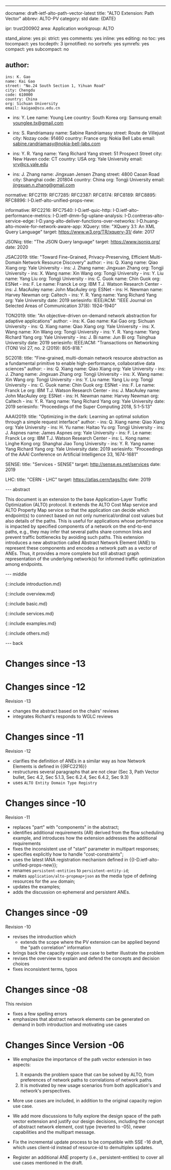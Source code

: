 ---
docname: draft-ietf-alto-path-vector-latest
title: "ALTO Extension: Path Vector"
abbrev: ALTO-PV
category: std
date: {DATE}

ipr: trust200902
area: Application
workgroup: ALTO

stand_alone: yes
pi:
  strict: yes
  comments: yes
  inline: yes
  editing: no
  toc: yes
  tocompact: yes
  tocdepth: 3
  iprnotified: no
  sortrefs: yes
  symrefs: yes
  compact: yes
  subcompact: no

author:
  -
    ins: K. Gao
    name: Kai Gao
    street: "No.24 South Section 1, Yihuan Road"
    city: Chengdu
    code: 610000
    country: China
    org: Sichuan University
    email: kaigao@scu.edu.cn
  -
    ins: Y. Lee
    name: Young Lee
    country: South Korea
    org: Samsung
    email: younglee.tx@gmail.com

  -
    ins: S. Randriamasy
    name: Sabine Randriamasy
    street: Route de Villejust
    city: Nozay
    code: 91460
    country: France
    org: Nokia Bell Labs
    email: sabine.randriamasy@nokia-bell-labs.com

  -
    ins:  Y. R. Yang
    name: Yang Richard Yang
    street: 51 Prospect Street
    city: New Haven
    code: CT
    country: USA
    org: Yale University
    email: yry@cs.yale.edu

  -
    ins: J. Zhang
    name: Jingxuan Jensen Zhang
    street: 4800 Caoan Road
    city: Shanghai
    code: 201804
    country: China
    org: Tongji University
    email: jingxuan.n.zhang@gmail.com

normative:
  RFC2119:
  RFC7285:
  RFC2387:
  RFC8174:
  RFC8189:
  RFC8895:
  RFC8896:
  I-D.ietf-alto-unified-props-new:

informative:
  RFC2216:
  RFC7540:
  I-D.ietf-quic-http:
  I-D.ietf-alto-performance-metrics:
  I-D.ietf-dmm-5g-uplane-analysis:
  I-D.contreras-alto-service-edge:
  I-D.yang-alto-deliver-functions-over-networks:
  I-D.huang-alto-mowie-for-network-aware-app:
  XQuery:
    title: "XQuery 3.1: An XML Query Language"
    target: https://www.w3.org/TR/xquery-31/
    date: 2017

  JSONiq:
    title: "The JSON Query language"
    target: https://www.jsoniq.org/
    date: 2020

  JSAC2019:
    title: "Toward Fine-Grained, Privacy-Preserving, Efficient Multi-Domain Network Resource Discovery"
    author:
      -
        ins: Q. Xiang
        name: Qiao Xiang
        org: Yale University
      -
        ins: J. Zhang
        name: Jingxuan Zhang
        org: Tongji University
      -
        ins: X. Wang
        name: Xin Wang
        org: Tongji University
      -
        ins: Y. Liu
        name: Yang Liu
        org: Tongji University
      -
        ins: C. Guok
        name: Chin Guok
        org: ESNet
      -
        ins: F. Le
        name: Franck Le
        org: IBM T.J. Watson Research Center
      -
        ins: J. MacAuley
        name: John MacAuley
        org: ESNet
      -
        ins: H. Newman
        name: Harvey Newman
        org: Caltech
      -
        ins: Y. R. Yang
        name: Yang Richard Yang
        org: Yale University
    date: 2019
    seriesinfo:
      IEEE/ACM: "IEEE Journal on Selected Areas of Communication 37(8): 1924-1940"

  TON2019:
    title: "An objective-driven on-demand network abstraction for adaptive applications"
    author:
      -
        ins: K. Gao
        name: Kai Gao
        org: Sichuan University
      -
        ins: Q. Xiang
        name: Qiao Xiang
        org: Yale University
      -
        ins: X. Wang
        name: Xin Wang
        org: Tongji University
      -
        ins: Y. R. Yang
        name: Yang Richard Yang
        org: Yale University
      -
        ins: J. Bi
        name: Jun Bi
        org: Tsinghua University
    date: 2019
    seriesinfo:
      IEEE/ACM: "Transactions on Networking (TON) Vol 27, no. 2 (2019): 805-818."

  SC2018:
    title: "Fine-grained, multi-domain network resource abstraction as a fundamental primitive to enable high-performance, collaborative data sciences"
    author:
      -
        ins: Q. Xiang
        name: Qiao Xiang
        org: Yale University
      -
        ins: J. Zhang
        name: Jingxuan Zhang
        org: Tongji University
      -
        ins: X. Wang
        name: Xin Wang
        org: Tongji University
      -
        ins: Y. Liu
        name: Yang Liu
        org: Tongji University
      -
        ins: C. Guok
        name: Chin Guok
        org: ESNet
      -
        ins: F. Le
        name: Franck Le
        org: IBM T.J. Watson Research Center
      -
        ins: J. MacAuley
        name: John MacAuley
        org: ESNet
      -
        ins: H. Newman
        name: Harvey Newman
        org: Caltech
      -
        ins: Y. R. Yang
        name: Yang Richard Yang
        org: Yale University
    date: 2019
    seriesinfo:
      "Proceedings of the Super Computing 2018, 5:1-5:13"

  AAAI2019:
    title: "Optimizing in the dark: Learning an optimal solution through a simple request interface"
    author:
      -
        ins: Q. Xiang
        name: Qiao Xiang
        org: Yale University
      -
        ins: H. Yu
        name: Haitao Yu
        org: Tongji University
      -
        ins: J. Aspnes
        name: James Aspnes
        org: Yale University
      -
        ins: F. Le
        name: Franck Le
        org: IBM T.J. Watson Research Center
      -
        ins: L. Kong
        name: Linghe Kong
        org: Shanghai Jiao Tong University
      -
        ins: Y. R. Yang
        name: Yang Richard Yang
        org: Yale University
    date: 2019
    seriesinfo:
      "Proceedings of the AAAI Conference on Artificial Intelligence 33, 1674-1681"

  SENSE:
    title: "Services - SENSE"
    target: http://sense.es.net/services
    date: 2019

  LHC:
    title: "CERN - LHC"
    target: https://atlas.cern/tags/lhc
    date: 2019

--- abstract

This document is an extension to the base Application-Layer Traffic Optimization
(ALTO) protocol. It extends the ALTO Cost Map service and ALTO Property Map
service so that the application can decide which endpoint(s) to connect based on
not only numerical/ordinal cost values but also details of the paths. This is
useful for applications whose performance is impacted by specified components of
a network on the end-to-end paths, e.g., they may infer that several paths share
common links and prevent traffic bottlenecks by avoiding such paths. This
extension introduces a new abstraction called Abstract Network Element (ANE) to
represent these components and encodes a network path as a vector of ANEs. Thus,
it provides a more complete but still abstract graph representation of the
underlying network(s) for informed traffic optimization among endpoints.

--- middle

{::include introduction.md}

{::include overview.md}

{::include basic.md}

{::include services.md}

{::include examples.md}

{::include others.md}

--- back

# Changes since -13

# Changes since -12

Revision -13

- changes the abstract based on the chairs' reviews
- integrates Richard's responds to WGLC reviews

# Changes since -11

Revision -12

- clarifies the definition of ANEs in a similar way as how Network Elements is
  defined in {{RFC2216}}
- restructures several paragraphs that are not clear (Sec 3, Path Vector bullet, Sec 4.2, Sec 5.1.3, Sec 6.2.4, Sec 6.4.2, Sec 9.3)
- uses `ALTO Entity Domain Type Registry`

# Changes since -10

Revision -11

- replaces "part"  with "components" in the abstract;
- identifies additional requirements (AR) derived from the flow scheduling
  example, and introduces how the extension addresses the additional
  requirements
- fixes the inconsistent use of "start" parameter in multipart responses;
- specifies explicitly how to handle "cost-constraints";
- uses the latest IANA registration mechanism defined in
  {{I-D.ietf-alto-unified-props-new}};
- renames `persistent-entities` to `persistent-entity-id`;
- makes `application/alto-propmap+json` as the media type of defining resources
  for the `ane` domain;
- updates the examples;
- adds the discussion on ephemeral and persistent ANEs.


# Changes since -09

Revision -10

- revises the introduction which
  - extends the scope where the PV extension can be applied beyond the "path
    correlation" information
- brings back the capacity region use case to better illustrate the problem
- revises the overview to explain and defend the concepts and decision choices
- fixes inconsistent terms, typos

# Changes since -08

This revision

- fixes a few spelling errors
- emphasizes that abstract network elements can be generated on demand in both
  introduction and motivating use cases

# Changes Since Version -06 #

- We emphasize the importance of the path vector extension in two aspects:

  1. It expands the problem space that can be solved by ALTO, from preferences
     of network paths to correlations of network paths.
  2. It is motivated by new usage scenarios from both application's and
     network's perspectives.

- More use cases are included, in addition to the original capacity region use
  case.

- We add more discussions to fully explore the design space of the path vector
  extension and justify our design decisions, including the concept of abstract
  network element, cost type (reverted to -05), newer capabilities and the
  multipart message.

- Fix the incremental update process to be compatible with SSE -16 draft, which
  uses client-id instead of resource-id to demultiplex updates.

- Register an additional ANE property (i.e., persistent-entities) to cover all
  use cases mentioned in the draft.

